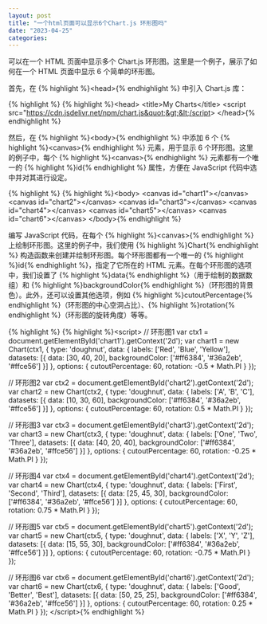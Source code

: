 ```yaml
---
layout: post
title: "一个html页面可以显示6个Chart.js 环形图吗"
date: "2023-04-25"
categories: 
---
```

<p>可以在一个 HTML 页面中显示多个 Chart.js 环形图。这里是一个例子，展示了如何在一个 HTML 页面中显示 6 个简单的环形图。</p>

<p>首先，在 {% highlight %}&lt;head&gt;{% endhighlight %} 中引入 Chart.js 库：</p>

{% highlight %}
{% highlight %}&lt;head&gt;
  &lt;title&gt;My Charts&lt;/title&gt;
  &lt;script src=&quot;https://cdn.jsdelivr.net/npm/chart.js&quot;&gt;&lt;/script&gt;
&lt;/head&gt;{% endhighlight %}

<p>然后，在 {% highlight %}&lt;body&gt;{% endhighlight %} 中添加 6 个 {% highlight %}&lt;canvas&gt;{% endhighlight %} 元素，用于显示 6 个环形图。这里的例子中，每个 {% highlight %}&lt;canvas&gt;{% endhighlight %} 元素都有一个唯一的 {% highlight %}id{% endhighlight %} 属性，方便在 JavaScript 代码中选中并对其进行设定。</p>

{% highlight %}
{% highlight %}&lt;body&gt;
  &lt;canvas id=&quot;chart1&quot;&gt;&lt;/canvas&gt;
  &lt;canvas id=&quot;chart2&quot;&gt;&lt;/canvas&gt;
  &lt;canvas id=&quot;chart3&quot;&gt;&lt;/canvas&gt;
  &lt;canvas id=&quot;chart4&quot;&gt;&lt;/canvas&gt;
  &lt;canvas id=&quot;chart5&quot;&gt;&lt;/canvas&gt;
  &lt;canvas id=&quot;chart6&quot;&gt;&lt;/canvas&gt;
&lt;/body&gt;{% endhighlight %}

<p>编写 JavaScript 代码，在每个 {% highlight %}&lt;canvas&gt;{% endhighlight %} 上绘制环形图。这里的例子中，我们使用 {% highlight %}Chart{% endhighlight %} 构造函数来创建并绘制环形图。每个环形图都有一个唯一的 {% highlight %}id{% endhighlight %}，指定了它所在的 HTML 元素。在每个环形图的选项中，我们设置了 {% highlight %}data{% endhighlight %}（用于绘制的数据数组）和 {% highlight %}backgroundColor{% endhighlight %}（环形图的背景色）。此外，还可以设置其他选项，例如 {% highlight %}cutoutPercentage{% endhighlight %}（环形图的中心空洞占比）、{% highlight %}rotation{% endhighlight %}（环形图的旋转角度）等等。</p>

{% highlight %}
{% highlight %}&lt;script&gt;
  // 环形图1
  var ctx1 = document.getElementById(&#39;chart1&#39;).getContext(&#39;2d&#39;);
  var chart1 = new Chart(ctx1, {
    type: &#39;doughnut&#39;,
    data: {
      labels: [&#39;Red&#39;, &#39;Blue&#39;, &#39;Yellow&#39;],
      datasets: [{
        data: [30, 40, 20],
        backgroundColor: [&#39;#ff6384&#39;, &#39;#36a2eb&#39;, &#39;#ffce56&#39;]
      }]
    },
    options: {
      cutoutPercentage: 60,
      rotation: -0.5 * Math.PI
    }
  });

  // 环形图2
  var ctx2 = document.getElementById(&#39;chart2&#39;).getContext(&#39;2d&#39;);
  var chart2 = new Chart(ctx2, {
    type: &#39;doughnut&#39;,
    data: {
      labels: [&#39;A&#39;, &#39;B&#39;, &#39;C&#39;],
      datasets: [{
        data: [10, 30, 60],
        backgroundColor: [&#39;#ff6384&#39;, &#39;#36a2eb&#39;, &#39;#ffce56&#39;]
      }]
    },
    options: {
      cutoutPercentage: 60,
      rotation: 0.5 * Math.PI
    }
  });

  // 环形图3
  var ctx3 = document.getElementById(&#39;chart3&#39;).getContext(&#39;2d&#39;);
  var chart3 = new Chart(ctx3, {
    type: &#39;doughnut&#39;,
    data: {
      labels: [&#39;One&#39;, &#39;Two&#39;, &#39;Three&#39;],
      datasets: [{
        data: [40, 20, 40],
        backgroundColor: [&#39;#ff6384&#39;, &#39;#36a2eb&#39;, &#39;#ffce56&#39;]
      }]
    },
    options: {
      cutoutPercentage: 60,
      rotation: -0.25 * Math.PI
    }
  });

  // 环形图4
  var ctx4 = document.getElementById(&#39;chart4&#39;).getContext(&#39;2d&#39;);
  var chart4 = new Chart(ctx4, {
    type: &#39;doughnut&#39;,
    data: {
      labels: [&#39;First&#39;, &#39;Second&#39;, &#39;Third&#39;],
      datasets: [{
        data: [25, 45, 30],
        backgroundColor: [&#39;#ff6384&#39;, &#39;#36a2eb&#39;, &#39;#ffce56&#39;]
      }]
    },
    options: {
      cutoutPercentage: 60,
      rotation: 0.75 * Math.PI
    }
  });

  // 环形图5
  var ctx5 = document.getElementById(&#39;chart5&#39;).getContext(&#39;2d&#39;);
  var chart5 = new Chart(ctx5, {
    type: &#39;doughnut&#39;,
    data: {
      labels: [&#39;X&#39;, &#39;Y&#39;, &#39;Z&#39;],
      datasets: [{
        data: [15, 55, 30],
        backgroundColor: [&#39;#ff6384&#39;, &#39;#36a2eb&#39;, &#39;#ffce56&#39;]
      }]
    },
    options: {
      cutoutPercentage: 60,
      rotation: -0.75 * Math.PI
    }
  });

  // 环形图6
  var ctx6 = document.getElementById(&#39;chart6&#39;).getContext(&#39;2d&#39;);
  var chart6 = new Chart(ctx6, {
    type: &#39;doughnut&#39;,
    data: {
      labels: [&#39;Good&#39;, &#39;Better&#39;, &#39;Best&#39;],
      datasets: [{
        data: [50, 25, 25],
        backgroundColor: [&#39;#ff6384&#39;, &#39;#36a2eb&#39;, &#39;#ffce56&#39;]
      }]
    },
    options: {
      cutoutPercentage: 60,
      rotation: 0.25 * Math.PI
    }
  });
&lt;/script&gt;{% endhighlight %}

